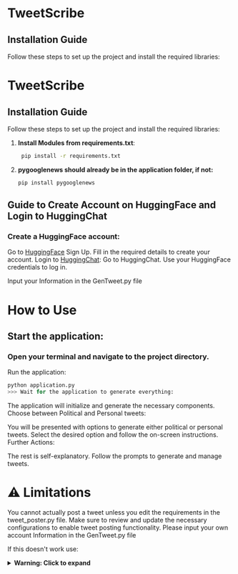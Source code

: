 # TweetScribe

## Installation Guide

Follow these steps to set up the project and install the required libraries:

# TweetScribe

## Installation Guide

Follow these steps to set up the project and install the required libraries:

1. **Install Modules from requirements.txt**:
   ```bash
    pip install -r requirements.txt
   ```
2. **pygooglenews should already be in the application folder, if not:**
    ```bash
    pip install pygooglenews
    ```

## Guide to Create Account on HuggingFace and Login to HuggingChat

### Create a HuggingFace account:

Go to [HuggingFace](https://huggingface.co/join) Sign Up.
Fill in the required details to create your account.
Login to [HuggingChat](https://huggingface.co/chat/):
Go to HuggingChat.
Use your HuggingFace credentials to log in.

Input your Information in the GenTweet.py file

# How to Use

## Start the application:

### Open your terminal and navigate to the project directory.
Run the application:
```bash
python application.py
>>> Wait for the application to generate everything:
```

The application will initialize and generate the necessary components.
Choose between Political and Personal tweets:

You will be presented with options to generate either political or personal tweets.
Select the desired option and follow the on-screen instructions.
Further Actions:

The rest is self-explanatory. Follow the prompts to generate and manage tweets.
# ⚠️ Limitations
You cannot actually post a tweet unless you edit the requirements in the tweet_poster.py file. Make sure to review and update the necessary configurations to enable tweet posting functionality.
Please input your own account Information in the GenTweet.py file

If this doesn't work use:
<details>
<summary><b>Warning: Click to expand</b></summary>
<p>
valentino2006@me.com and Vuwken-jumty3-vagwuw
</p>
</details> 

